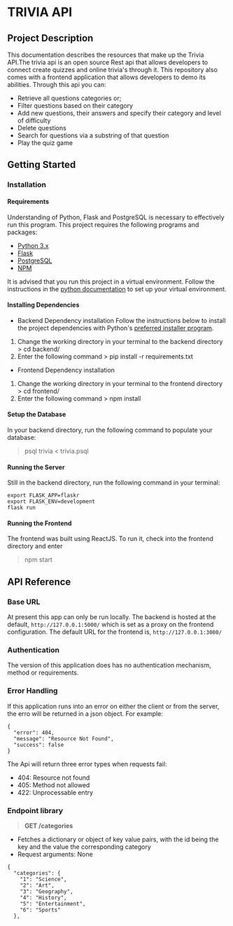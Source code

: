 # TRIVIA API

## Project Description

This documentation describes the resources that make up the Trivia API.The trivia api is an open source Rest api that allows developers to connect create quizzes and online trivia's through it. This repository also comes with a frontend application that allows developers to demo its abilities. Through this api you can:

- Retrieve all questions categories or;
- Filter questions based on their category
- Add new questions, their answers and specify their category and level of difficulty
- Delete questions
- Search for questions via a substring of that question
- Play the quiz game

## Getting Started

### Installation

#### Requirements

Understanding of Python, Flask and PostgreSQL is necessary to effectively run this program. This project requires the following programs and packages:

- [Python 3.x](https://www.python.org/downloads/)
- [Flask](https://flask.palletsprojects.com/en/2.1.x/installation/)
- [PostgreSQL](https://www.postgresql.org/download/)
- [NPM](https://www.npmjs.com/package/npm)

It is advised that you run this project in a virtual environment. Follow the instructions in the [python documentation](https://packaging.python.org/en/latest/guides/installing-using-pip-and-virtual-environments/) to set up your virtual environment.

#### Installing Dependencies

- Backend Dependency installation
  Follow the instructions below to install the project dependencies with Python's [preferred installer program](https://pypi.org/project/pip/).

1. Change the working directory in your terminal to the backend directory > cd backend/
2. Enter the following command > pip install -r requirements.txt

- Frontend Dependency installation

1. Change the working directory in your terminal to the frontend directory > cd frontend/
2. Enter the following command > npm install

#### Setup the Database

In your backend directory, run the following command to populate your database:

> psql trivia < trivia.psql

#### Running the Server

Still in the backend directory, run the following command in your terminal:

```
export FLASK_APP=flaskr
export FLASK_ENV=development
flask run
```

#### Running the Frontend

The frontend was built using ReactJS. To run it, check into the frontend directory and enter

> npm start

## API Reference

### Base URL

At present this app can only be run locally. The backend is hosted at the default, `http://127.0.0.1:5000/` which is set as a proxy on the frontend configuration. The default URL for the frontend is, `http://127.0.0.1:3000/`

### Authentication

The version of this application does has no authentication mechanism, method or requirements.

### Error Handling

If this application runs into an error on either the client or from the server, the erro will be returned in a json object. For example:

```
{
  "error": 404,
  "message": "Resource Not Found",
  "success": false
}
```

The Api will return three error types when requests fail:

- 404: Resource not found
- 405: Method not allowed
- 422: Unprocessable entry

### Endpoint library

> **GET /categories**

- Fetches a dictionary or object of key value pairs, with the id being the key and the value the corresponding category
- Request arguments: None

```
{
  "categories": {
    "1": "Science",
    "2": "Art",
    "3": "Geography",
    "4": "History",
    "5": "Entertainment",
    "6": "Sports"
  },
```
